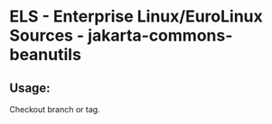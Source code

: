 # ELS - Enterprise Linux/EuroLinux Sources - jakarta-commons-beanutils 
## Usage:
  Checkout branch or tag.
